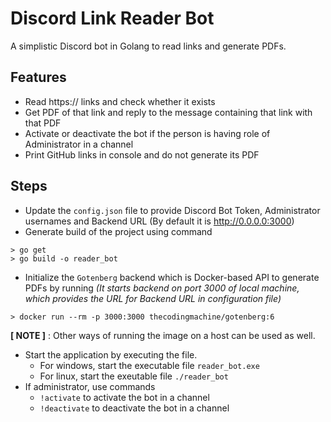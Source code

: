 # Discord Link Reader Bot
A simplistic Discord bot in Golang to read links and generate PDFs.

## Features
- Read https:// links and check whether it exists
- Get PDF of that link and reply to the message containing that link with that PDF
- Activate or deactivate the bot if the person is having role of Administrator in a channel
- Print GitHub links in console and do not generate its PDF

## Steps
- Update the `config.json` file to provide Discord Bot Token, Administrator usernames and Backend URL (By default it is http://0.0.0.0:3000)
- Generate build of the project using command
```
> go get
> go build -o reader_bot
```
- Initialize the `Gotenberg` backend which is Docker-based API to generate PDFs by running *(It starts backend on port 3000 of local machine, which provides the URL for Backend URL in configuration file)*
```
> docker run --rm -p 3000:3000 thecodingmachine/gotenberg:6
```
**[ NOTE ]** :  Other ways of running the image on a host can be used as well.
- Start the application by executing the file.
    - For windows, start the executable file `reader_bot.exe`
    - For linux, start the exeutable file `./reader_bot`
- If administrator, use commands
    - `!activate` to activate the bot in a channel
    - `!deactivate` to deactivate the bot in a channel
